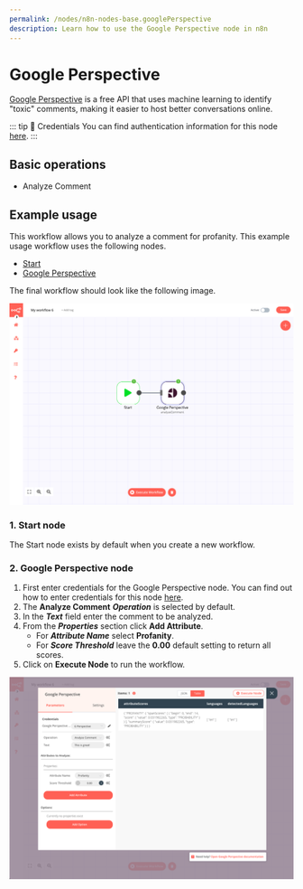 ```yaml
---
permalink: /nodes/n8n-nodes-base.googlePerspective
description: Learn how to use the Google Perspective node in n8n
---
```


# Google Perspective

[Google Perspective](https://www.perspectiveapi.com/) is a free API that uses machine learning to identify "toxic" comments, making it easier to host better conversations online.

::: tip 🔑 Credentials
You can find authentication information for this node [here](../../../credentials/Google/README.md).
:::

## Basic operations

* Analyze Comment

## Example usage

This workflow allows you to analyze a comment for profanity. This example usage workflow uses the following nodes.
- [Start](../../core-nodes/Start/README.md)
- [Google Perspective]()

The final workflow should look like the following image.

![A workflow with the Google Perspective node](./workflow.png)

### 1. Start node

The Start node exists by default when you create a new workflow.

### 2. Google Perspective node

1. First enter credentials for the Google Perspective node. You can find out how to enter credentials for this node [here](../../../credentials/Google/README.md).
2. The **Analyze Comment** ***Operation*** is selected by default.
3. In the ***Text*** field enter the comment to be analyzed.
4. From the ***Properties*** section click **Add Attribute**.
    * For ***Attribute Name*** select **Profanity**.
    * For ***Score Threshold*** leave the **0.00** default setting to return all scores.
5. Click on **Execute Node** to run the workflow.

![The Google Perspective node](./googlePerspective_node.png)
